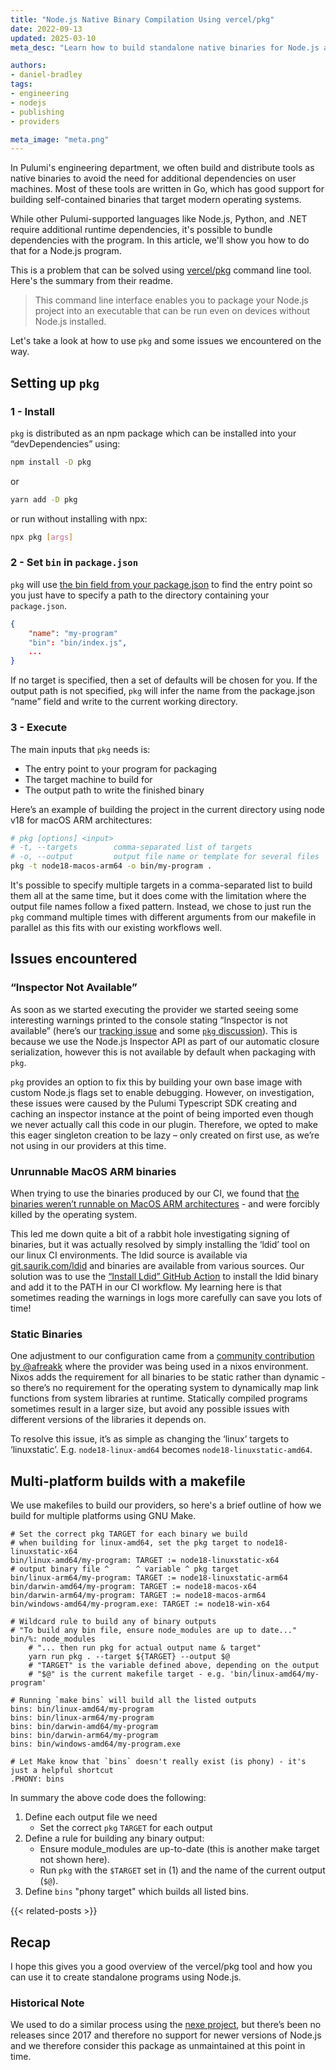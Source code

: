 ```yaml
---
title: "Node.js Native Binary Compilation Using vercel/pkg"
date: 2022-09-13
updated: 2025-03-10
meta_desc: "Learn how to build standalone native binaries for Node.js apps using vercel/pkg. Package your Node.js project for easy distribution without dependencies."

authors:
- daniel-bradley
tags:
- engineering
- nodejs
- publishing
- providers

meta_image: "meta.png"
---
```


In Pulumi's engineering department, we often build and distribute tools as native binaries to avoid the need for additional dependencies on user machines. Most of these tools are written in Go, which has good support for building self-contained binaries that target modern operating systems.

While other Pulumi-supported languages like Node.js, Python, and .NET require additional runtime dependencies, it's possible to bundle dependencies with the program. In this article, we'll show you how to do that for a Node.js program.

This is a problem that can be solved using [vercel/pkg](https://github.com/vercel/pkg) command line tool. Here's the summary from their readme.

> This command line interface enables you to package your Node.js project into an executable that can be run even on devices without Node.js installed.

Let's take a look at how to use `pkg` and some issues we encountered on the way.

## Setting up `pkg`

### 1 - Install

`pkg` is distributed as an npm package which can be installed into your “devDependencies” using:

```bash
npm install -D pkg
```

or

```bash
yarn add -D pkg
```

or run without installing with npx:

```bash
npx pkg [args]
```

### 2 - Set `bin` in `package.json`

`pkg` will use [the bin field from your package.json](https://docs.npmjs.com/cli/v6/configuring-npm/package-json#bin) to find the entry point so you just have to specify a path to the directory containing your `package.json`.

```json
{
    "name": "my-program"
    "bin": "bin/index.js",
    ...
}
```

If no target is specified, then a set of defaults will be chosen for you. If the output path is not specified, `pkg` will infer the name from the package.json “name” field and write to the current working directory.

### 3 - Execute

The main inputs that `pkg` needs is:

* The entry point to your program for packaging
* The target machine to build for
* The output path to write the finished binary

Here’s an example of building the project in the current directory using node v18 for macOS ARM architectures:

```bash
# pkg [options] <input>
# -t, --targets        comma-separated list of targets
# -o, --output         output file name or template for several files
pkg -t node18-macos-arm64 -o bin/my-program .
```

It's possible to specify multiple targets in a comma-separated list to build them all at the same time, but it does come with the limitation where the output file names follow a fixed pattern. Instead, we chose to just run the `pkg` command multiple times with different arguments from our makefile in parallel as this fits with our existing workflows well.

## Issues encountered

### “Inspector Not Available”

As soon as we started executing the provider we started seeing some interesting warnings printed to the console stating “Inspector is not available” (here’s our [tracking issue](https://github.com/pulumi/pulumi-awsx/issues/848) and some [`pkg` discussion](https://github.com/vercel/pkg/issues/93)). This is because we use the Node.js Inspector API as part of our automatic closure serialization, however this is not available by default when packaging with `pkg`.

`pkg` provides an option to fix this by building your own base image with custom Node.js flags set to enable debugging. However, on investigation, these issues were caused by the Pulumi Typescript SDK creating and caching an inspector instance at the point of being imported even though we never actually call this code in our plugin. Therefore, we opted to make this eager singleton creation to be lazy – only created on first use, as we’re not using in our providers at this time.

### Unrunnable MacOS ARM binaries

When trying to use the binaries produced by our CI, we found that [the binaries weren’t runnable on MacOS ARM architectures](https://github.com/pulumi/pulumi-awsx/issues/850) - and were forcibly killed by the operating system.

This led me down quite a bit of a rabbit hole investigating signing of binaries, but it was actually resolved by simply installing the ‘ldid’ tool on our linux CI environments. The ldid source is available via [git.saurik.com/ldid](git://git.saurik.com/ldid.git) and binaries are available from various sources. Our solution was to use the [“Install Ldid” GitHub Action](https://github.com/marketplace/actions/install-ldid) to install the ldid binary and add it to the PATH in our CI workflow. My learning here is that sometimes reading the warnings in logs more carefully can save you lots of time!

### Static Binaries

One adjustment to our configuration came from a [community contribution by @afreakk](https://github.com/pulumi/pulumi-awsx/pull/862) where the provider was being used in a nixos environment. Nixos adds the requirement for all binaries to be static rather than dynamic - so there’s no requirement for the operating system to dynamically map link functions from system libraries at runtime. Statically compiled programs sometimes result in a larger size, but avoid any possible issues with different versions of the libraries it depends on.

To resolve this issue, it’s as simple as changing the ‘linux’ targets to ‘linuxstatic’. E.g. `node18-linux-amd64` becomes `node18-linuxstatic-amd64`.

## Multi-platform builds with a makefile

We use makefiles to build our providers, so here's a brief outline of how we build for multiple platforms using GNU Make.

```make
# Set the correct pkg TARGET for each binary we build
# when building for linux-amd64, set the pkg target to node18-linuxstatic-x64
bin/linux-amd64/my-program: TARGET := node18-linuxstatic-x64
# output binary file ^      ^ variable ^ pkg target
bin/linux-arm64/my-program: TARGET := node18-linuxstatic-arm64
bin/darwin-amd64/my-program: TARGET := node18-macos-x64
bin/darwin-arm64/my-program: TARGET := node18-macos-arm64
bin/windows-amd64/my-program.exe: TARGET := node18-win-x64

# Wildcard rule to build any of binary outputs
# "To build any bin file, ensure node_modules are up to date..."
bin/%: node_modules
    # "... then run pkg for actual output name & target"
    yarn run pkg . --target ${TARGET} --output $@
    # "TARGET" is the variable defined above, depending on the output
    # "$@" is the current makefile target - e.g. 'bin/linux-amd64/my-program'

# Running `make bins` will build all the listed outputs
bins: bin/linux-amd64/my-program
bins: bin/linux-arm64/my-program
bins: bin/darwin-amd64/my-program
bins: bin/darwin-arm64/my-program
bins: bin/windows-amd64/my-program.exe

# Let Make know that `bins` doesn't really exist (is phony) - it's just a helpful shortcut
.PHONY: bins
```

In summary the above code does the following:

1. Define each output file we need
    * Set the correct `pkg` `TARGET` for each output
2. Define a rule for building any binary output:
    * Ensure module_modules are up-to-date (this is another make target not shown here).
    * Run `pkg` with the `$TARGET` set in (1) and the name of the current output (`$@`).
3. Define `bins` "phony target" which builds all listed bins.

{{< related-posts >}}

## Recap

I hope this gives you a good overview of the vercel/pkg tool and how you can use it to create standalone programs using Node.js.

### Historical Note

We used to do a similar process using the [nexe project](https://github.com/nexe/nexe), but there’s been no releases since 2017 and therefore no support for newer versions of Node.js and we therefore consider this package as unmaintained at this point in time.
